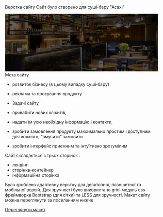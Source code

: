 Верстка сайту
Сайт було створено для суші-бару "Асахі"  

![Drag Racing](images/index/hero-img.jpg) 
Мета сайту   
- розвиток бізнесу (в цьому випадку суші-бару) 
- реклама та просування продукту    
- Задачі сайту  
- привабити нових клієнтів,  
- надати їм усю необхідну інформацію і контакти, 
- зробити замовлення продукту максимально простим і 
доступним для кожного, "змусити" замовити
  
- зробити інтерфейс приємним та інтуїтивно зрозумілим

Сайт складається з трьох сторінок :
- лендінг    
- сторінка-контейнер  
- інформаційна сторінка    

Було зроблено адаптивну верстку для десктопної, 
планшетної та мобільної версій. Для зручності було використано
grid-модуль css-фреймворка Bootstrap (для сітки) та LESS для зручності.
Макет сайту можна переглянути за посиланням нижче  

[Переглянути макет](https://www.figma.com/file/FsgKw3ShoMLfscaYECPtz3/asahi?node-id=317%3A0&frame-preset-name=Desktop)
